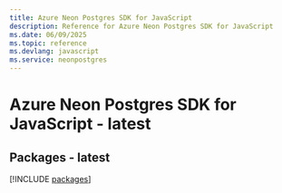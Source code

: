 ```yaml
---
title: Azure Neon Postgres SDK for JavaScript
description: Reference for Azure Neon Postgres SDK for JavaScript
ms.date: 06/09/2025
ms.topic: reference
ms.devlang: javascript
ms.service: neonpostgres
---
```

# Azure Neon Postgres SDK for JavaScript - latest
## Packages - latest
[!INCLUDE [packages](neon-postgres-index.md)]